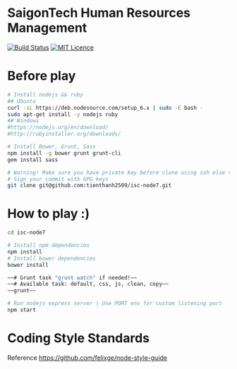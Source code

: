 # SaigonTech Human Resources Management

[![Build Status](https://travis-ci.org/tienthanh2509/isc-node7.svg?branch=master)](https://travis-ci.org/tienthanh2509/isc-node7) [![MIT Licence](https://badges.frapsoft.com/os/mit/mit.svg?v=103)](https://opensource.org/licenses/mit-license.php)


# Before play
```bash
# Install nodejs && ruby
## Ubuntu
curl -sL https://deb.nodesource.com/setup_6.x | sudo -E bash -
sudo apt-get install -y nodejs ruby
## Windows
#https://nodejs.org/en/download/
#http://rubyinstaller.org/downloads/

# Install Bower, Grunt, Sass
npm install -g bower grunt grunt-cli
gem install sass

# Warning! Make sure you have private key before clone using ssh else try https instead
# Sign your commit with GPG keys
git clone git@github.com:tienthanh2509/isc-node7.git

```

# How to play :)
```bash
cd isc-node7

# Install npm dependencies
npm install
# Install bower dependencies
bower install

~~# Grunt task "grunt watch" if needed!~~
~~# Available task: default, css, js, clean, copy~~
~~grunt~~

# Run nodejs express server | Use PORT env for custom listening port
npm start
```

# Coding Style Standards
Reference https://github.com/felixge/node-style-guide
